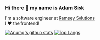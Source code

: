 ### Hi there 👋 my name is Adam Sisk
I'm a software engineer at [Ramsey Solutions](https://www.ramseyinhouse.com/)<br>
I ♥️ the frontend!

[![Anurag's github stats](https://github-readme-stats.vercel.app/api?username=CalamityAdam&theme=cobalt&show_icons=true)](https://github.com/anuraghazra/github-readme-stats)
[![Top Langs](https://github-readme-stats.vercel.app/api/top-langs/?username=CalamityAdam&layout=compact&theme=cobalt&hide=coffeescript)](https://github.com/anuraghazra/github-readme-stats)




<!--
**CalamityAdam/CalamityAdam** is a ✨ _special_ ✨ repository because its `README.md` (this file) appears on your GitHub profile.

Here are some ideas to get you started:

- 🔭 I’m currently working on ...
- 🌱 I’m currently learning ...
- 👯 I’m looking to collaborate on ...
- 🤔 I’m looking for help with ...
- 💬 Ask me about ...
- 📫 How to reach me: ...
- 😄 Pronouns: ...
- ⚡ Fun fact: ...
-->
